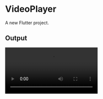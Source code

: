 # VideoPlayer

A new Flutter project.

## Output

![Alt Text](https://github.com/Bhuvaneshw/VideoPlayer/Flutter_VideoPlayer.mp4)
